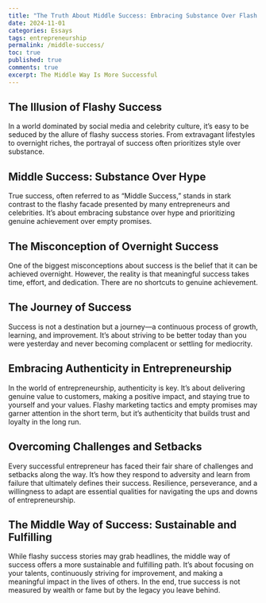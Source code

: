 ```yaml
---
title: "The Truth About Middle Success: Embracing Substance Over Flash in Entrepreneurship"
date: 2024-11-01
categories: Essays
tags: entrepreneurship
permalink: /middle-success/
toc: true
published: true
comments: true
excerpt: The Middle Way Is More Successful
---
```

## The Illusion of Flashy Success
In a world dominated by social media and celebrity culture, it’s easy to be seduced by the allure of flashy success stories. From extravagant lifestyles to overnight riches, the portrayal of success often prioritizes style over substance.

## Middle Success: Substance Over Hype
True success, often referred to as “Middle Success,” stands in stark contrast to the flashy facade presented by many entrepreneurs and celebrities. It’s about embracing substance over hype and prioritizing genuine achievement over empty promises.

## The Misconception of Overnight Success
One of the biggest misconceptions about success is the belief that it can be achieved overnight. However, the reality is that meaningful success takes time, effort, and dedication. There are no shortcuts to genuine achievement.

## The Journey of Success
Success is not a destination but a journey—a continuous process of growth, learning, and improvement. It’s about striving to be better today than you were yesterday and never becoming complacent or settling for mediocrity.

## Embracing Authenticity in Entrepreneurship
In the world of entrepreneurship, authenticity is key. It’s about delivering genuine value to customers, making a positive impact, and staying true to yourself and your values. Flashy marketing tactics and empty promises may garner attention in the short term, but it’s authenticity that builds trust and loyalty in the long run.

## Overcoming Challenges and Setbacks
Every successful entrepreneur has faced their fair share of challenges and setbacks along the way. It’s how they respond to adversity and learn from failure that ultimately defines their success. Resilience, perseverance, and a willingness to adapt are essential qualities for navigating the ups and downs of entrepreneurship.

## The Middle Way of Success: Sustainable and Fulfilling
While flashy success stories may grab headlines, the middle way of success offers a more sustainable and fulfilling path. It’s about focusing on your talents, continuously striving for improvement, and making a meaningful impact in the lives of others. In the end, true success is not measured by wealth or fame but by the legacy you leave behind.